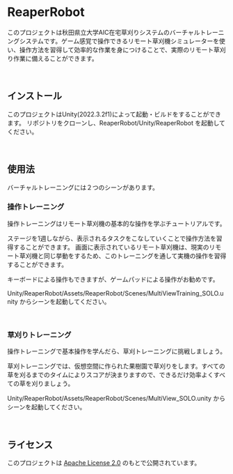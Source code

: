 # ReaperRobot

<!-- ![image](https://github.com/AIC-APU/ReaperRobot/assets/126754093/8313d57e-265c-4d7d-8cdd-fc46b6d124a0) -->

このプロジェクトは秋田県立大学AIC在宅草刈りシステムのバーチャルトレーニングシステムです。ゲーム感覚で操作できるリモート草刈機シミュレーターを使い、操作方法を習得して効率的な作業を身につけることで、実際のリモート草刈り作業に備えることができます。

<br/>

## インストール
このプロジェクトはUnity(2022.3.2f1)によって起動・ビルドをすることができます。
リポジトリをクローンし、ReaperRobot/Unity/ReaperRobot を起動してください。

<br/>

## 使用法
バーチャルトレーニングには２つのシーンがあります。

### 操作トレーニング
<!-- ![image](https://github.com/AIC-APU/ReaperRobot/assets/126754093/007cfabe-f868-498a-812a-dc2510acefa9) -->

操作トレーニングはリモート草刈機の基本的な操作を学ぶチュートリアルです。

ステージを1週しながら、表示されるタスクをこなしていくことで操作方法を習得することができます。
画面に表示されているリモート草刈機は、現実のリモート草刈機と同じ挙動をするため、このトレーニングを通して実機の操作を習得することができます。

キーボードによる操作もできますが、ゲームパッドによる操作がお勧めです。

Unity/ReaperRobot/Assets/ReaperRobot/Scenes/MultiViewTraining_SOLO.unity からシーンを起動してください。

<br/>

### 草刈りトレーニング
<!-- ![image](https://github.com/AIC-APU/ReaperRobot/assets/126754093/93757ce0-663f-47b7-8668-042a97d1b8c2) -->

操作トレーニングで基本操作を学んだら、草刈トレーニングに挑戦しましょう。

草刈トレーニングでは、仮想空間に作られた果樹園で草刈りをします。すべての草を刈るまでのタイムによりスコアが決まりますので、できるだけ効率よくすべての草を刈りましょう。

Unity/ReaperRobot/Assets/ReaperRobot/Scenes/MultiView_SOLO.unity からシーンを起動してください。

<br/>

## ライセンス

このプロジェクトは [Apache License 2.0](LICENSE) のもとで公開されています。
